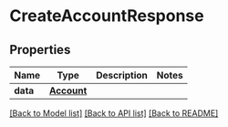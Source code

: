 # CreateAccountResponse

## Properties
Name | Type | Description | Notes
------------ | ------------- | ------------- | -------------
**data** | [**Account**](Account.md) |  | 

[[Back to Model list]](../README.md#documentation-for-models) [[Back to API list]](../README.md#documentation-for-api-endpoints) [[Back to README]](../README.md)

